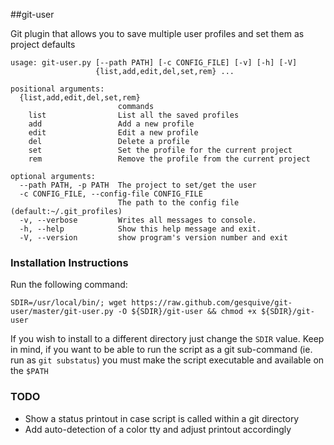 ##git-user

Git plugin that allows you to save multiple user profiles and set them as project defaults

```
usage: git-user.py [--path PATH] [-c CONFIG_FILE] [-v] [-h] [-V]
                   {list,add,edit,del,set,rem} ...

positional arguments:
  {list,add,edit,del,set,rem}
                        commands
    list                List all the saved profiles
    add                 Add a new profile
    edit                Edit a new profile
    del                 Delete a profile
    set                 Set the profile for the current project
    rem                 Remove the profile from the current project

optional arguments:
  --path PATH, -p PATH  The project to set/get the user
  -c CONFIG_FILE, --config-file CONFIG_FILE
                        The path to the config file (default:~/.git_profiles)
  -v, --verbose         Writes all messages to console.
  -h, --help            Show this help message and exit.
  -V, --version         show program's version number and exit
```

### Installation Instructions

Run the following command:
```
SDIR=/usr/local/bin/; wget https://raw.github.com/gesquive/git-user/master/git-user.py -O ${SDIR}/git-user && chmod +x ${SDIR}/git-user
```

If you wish to install to a different directory just change the `SDIR` value.
Keep in mind, if you want to be able to run the script as a git sub-command (ie. run as `git substatus`) you must make the script executable and available on the `$PATH`

### TODO
 - Show a status printout in case script is called within a git directory
 - Add auto-detection of a color tty and adjust printout accordingly
